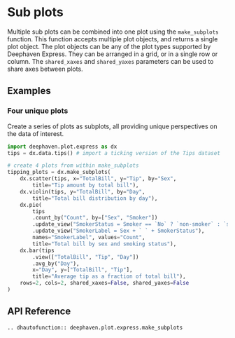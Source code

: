 # Sub plots

Multiple sub plots can be combined into one plot using the `make_subplots` function. This function accepts multiple plot objects, and returns a single plot object. The plot objects can be any of the plot types supported by Deephaven Express. They can be arranged in a grid, or in a single row or column. The `shared_xaxes` and `shared_yaxes` parameters can be used to share axes between plots.

## Examples

### Four unique plots

Create a series of plots as subplots, all providing unique perspectives on the data of interest.

```python order=tipping_plots,tips
import deephaven.plot.express as dx
tips = dx.data.tips() # import a ticking version of the Tips dataset

# create 4 plots from within make_subplots
tipping_plots = dx.make_subplots(
    dx.scatter(tips, x="TotalBill", y="Tip", by="Sex",
        title="Tip amount by total bill"),
    dx.violin(tips, y="TotalBill", by="Day",
        title="Total bill distribution by day"),
    dx.pie(
        tips
        .count_by("Count", by=["Sex", "Smoker"])
        .update_view("SmokerStatus = Smoker == `No` ? `non-smoker` : `smoker`")
        .update_view("SmokerLabel = Sex + ` ` + SmokerStatus"),
        names="SmokerLabel", values="Count",
        title="Total bill by sex and smoking status"),
    dx.bar(tips
        .view(["TotalBill", "Tip", "Day"])
        .avg_by("Day"),
        x="Day", y=["TotalBill", "Tip"],
        title="Average tip as a fraction of total bill"),
    rows=2, cols=2, shared_xaxes=False, shared_yaxes=False
)
```

## API Reference
```{eval-rst}
.. dhautofunction:: deephaven.plot.express.make_subplots
```